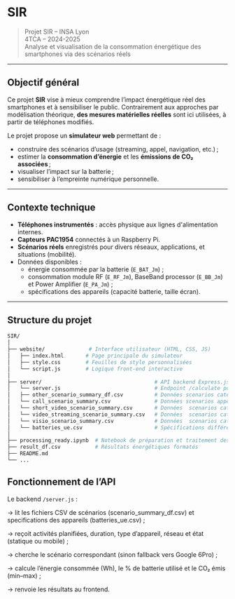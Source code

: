 # SIR 

> Projet SIR – INSA Lyon  
> 4TCA – 2024-2025  
> Analyse et visualisation de la consommation énergétique des smartphones via des scénarios réels

---

## Objectif général

Ce projet **SIR** vise à mieux comprendre l’impact énergétique réel des smartphones et à sensibiliser le public. Contrairement aux approches par modélisation théorique, **des mesures matérielles réelles** sont ici utilisées, à partir de téléphones modifiés.

Le projet propose un **simulateur web** permettant de :
- construire des scénarios d’usage (streaming, appel, navigation, etc.) ;
- estimer la **consommation d’énergie** et les **émissions de CO₂ associées** ;
- visualiser l’impact sur la batterie ;
- sensibiliser à l’empreinte numérique personnelle.

---

## Contexte technique

- **Téléphones instrumentés** : accès physique aux lignes d'alimentation internes.
- **Capteurs PAC1954** connectés à un Raspberry Pi.
- **Scénarios réels** enregistrés pour divers réseaux, applications, et situations (mobilité).
- Données disponibles :
  - énergie consommée par la batterie (`E_BAT_Jm`) ;
  - consommation module RF (`E_RF_Jm`), BaseBand processor (`E_BB_Jm`) et Power Amplifier (`E_PA_Jm`) ;
  - spécifications des appareils (capacité batterie, taille écran).

---

## Structure du projet

```bash
SIR/
│
├── website/              # Interface utilisateur (HTML, CSS, JS)
│   ├── index.html       # Page principale du simulateur
│   ├── style.css        # Feuilles de style personnalisées
│   └── script.js        # Logique front-end interactive
│
├── server/                                    # API backend Express.js
│   └── server.js                              # Endpoint /calculate pour les estimations
│   ├── other_scenario_summary_df.csv          # Données scenarios catégorie "Autre"
│   └── call_scenario_summary.csv              # Données scenarios appel téléphonique
│   └── short_video_scenario_summary.csv       # Données  scenarios catégorie "Short Videos"
│   └── video_streaming_scenario_summary.csv   # Données  scenarios catégorie "Videostreaming"
│   └── visio_scenario_summary.csv             # Données  scenarios catégorie "Visioconférence"
│   └── batteries_ue.csv                       # Spécifications différents appareils
│
├── processing_ready.ipynb  # Notebook de préparation et traitement des données
├── result_df.csv           # Résultats énergétiques formatés
├── README.md
└── ...

```
## Fonctionnement de l’API
Le backend `/server.js` :

-> lit les fichiers CSV de scénarios (scenario_summary_df.csv) et specifications des appareils (batteries_ue.csv) ;

-> reçoit activités planifiées, duration, type d’appareil, réseau et état (statique ou mobile) ;

-> cherche le scénario correspondant (sinon fallback vers Google 6Pro) ;

-> calcule l’énergie consommée (Wh), le % de batterie utilisé et le CO₂ émis (min–max) ;

-> renvoie les résultats au frontend.
